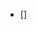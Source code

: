 

<!--
 * @version:
 * @Author:  StevenJokes https://github.com/StevenJokes
 * @Date: 2020-06-29 16:41:44
 * @LastEditors:  StevenJokes https://github.com/StevenJokes
 * @LastEditTime: 2020-06-29 16:44:00
 * @Description:
 * @TODO::
 * @Reference:
-->

- []
